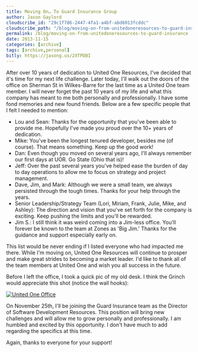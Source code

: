 ```yaml
---
title: Moving On… To Guard Insurance Group
author: Jason Gaylord
cloudscribe_id: "29c1f786-2447-4fa1-a4bf-abd6013fcddc"
cloudscribe_path: "/blog/moving-on-from-unitedoneresources-to-guard-insurance"
permalink: /blog/moving-on-from-unitedoneresources-to-guard-insurance
date: 2013-11-15
categories: [archive]
tags: [archive,personal]
bitly: https://jasong.us/2XTPDBI
---
```


After over 10 years of dedication to United One Resources, I've decided that it's time for my next life challenge. Later today, I'll walk out the doors of the office on Sherman St in Wilkes-Barre for the last time as a United One team member. I will never forget the past 10 years of my life and what this company has meant to me both personally and professionally. I have some fond memories and new found friends. Below are a few specific people that I felt I needed to mention:

- Lou and Sean: Thanks for the opportunity that you've been able to provide me. Hopefully I've made you proud over the 10+ years of dedication.  
- Mike: You've been the longest tenured developer, besides me (of course). That means something. Keep up the good work!  
- Dan: Even though you moved on several years ago, I'll always remember our first days at UOR. Go State (Ohio that is)!  
- Jeff: Over the past several years you've helped ease the burden of day to day operations to allow me to focus on strategy and project management.  
- Dave, Jim, and Mark: Although we were a small team, we always persisted through the tough times. Thanks for your help through the years.  
- Senior Leadership/Strategy Team (Lori, Miriam, Frank, Julie, Mike, and Ashley): The direction and vision that you've set forth for the company is exciting. Keep pushing the limits and you'll be rewarded.  
- Jim S.: I still think it was weird coming into a Jim-less office. You'll forever be known to the team at Zones as 'Big Jim.' Thanks for the guidance and support especially early on.  

This list would be never ending if I listed everyone who had impacted me there. While I'm moving on, United One Resources will continue to prosper and make great strides to becoming a market leader. I'd like to thank all of the team members at United One and wish you all success in the future.

Before I left the office, I took a quick pic of my old desk. I think the Grinch would appreciate this shot (notice the wall hooks):

[![United One Office](https://cdn.jasongaylord.com/images/2013/11/15/unitedoneoffice.jpg "United One Office")](https://cdn.jasongaylord.com/images/2013/11/15/unitedoneoffice.jpg)

On November 25th, I'll be joining the Guard Insurance team as the Director of Software Development Resources. This position will bring new challenges and will allow me to grow personally and professionally. I am humbled and excited by this opportunity. I don't have much to add regarding the specifics at this time.

Again, thanks to everyone for your support!